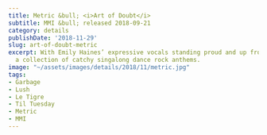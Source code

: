 ```yaml
---
title: Metric &bull; <i>Art of Doubt</i>
subtitle: MMI &bull; released 2018-09-21
category: details
publishDate: '2018-11-29'
slug: art-of-doubt-metric
excerpt: With Emily Haines’ expressive vocals standing proud and up front, this is
  a collection of catchy singalong dance rock anthems.
image: "~/assets/images/details/2018/11/metric.jpg"
tags:
- Garbage
- Lush
- Le Tigre
- Til Tuesday
- Metric
- MMI
---
```


